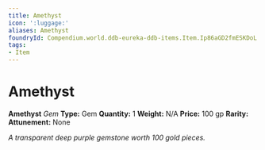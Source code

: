 ```yaml
---
title: Amethyst
icon: ':luggage:'
aliases: Amethyst
foundryId: Compendium.world.ddb-eureka-ddb-items.Item.Ip86aGD2fmESKDoL
tags:
- Item
---
```


# Amethyst

**Amethyst**
_Gem_
**Type:** Gem
**Quantity:** 1
**Weight:** N/A
**Price:** 100 gp
**Rarity:** 
**Attunement:** None

*A transparent deep purple gemstone worth 100 gold pieces.*